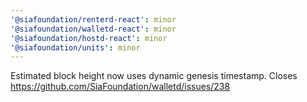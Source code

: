```yaml
---
'@siafoundation/renterd-react': minor
'@siafoundation/walletd-react': minor
'@siafoundation/hostd-react': minor
'@siafoundation/units': minor
---
```


Estimated block height now uses dynamic genesis timestamp. Closes https://github.com/SiaFoundation/walletd/issues/238
